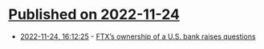 # [Published on 2022-11-24](index.md)

* [2022-11-24, 16:12:25](https://news.ycombinator.com/item?id=33732965) - [FTX’s ownership of a U.S. bank raises questions](https://www.nytimes.com/2022/11/23/business/ftx-cryptocurrency-bank.html)
